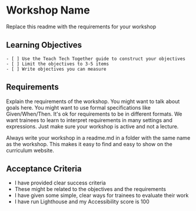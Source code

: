 # Workshop Name

Replace this readme with the requirements for your workshop

## Learning Objectives

```objectives
- [ ] Use the Teach Tech Together guide to construct your objectives
- [ ] Limit the objectives to 3-5 items
- [ ] Write objectives you can measure
```

## Requirements

Explain the requirements of the workshop. You might want to talk about goals here. You might want to use formal specifications like Given/When/Then. It's ok for requirements to be in different formats. We want trainees to learn to interpret requirements in many settings and expressions. Just make sure your workshop is active and not a lecture.

Always write your workshop in a readme.md in a folder with the same name as the workshop. This makes it easy to find and easy to show on the curriculum website.

## Acceptance Criteria

- I have provided clear success criteria
- These might be related to the objectives and the requirements
- I have given some simple, clear ways for trainees to evaluate their work
- I have run Lighthouse and my Accessibility score is 100
